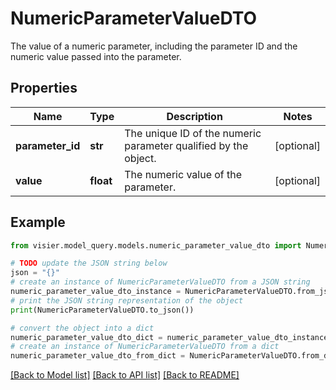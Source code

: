 # NumericParameterValueDTO

The value of a numeric parameter, including the parameter ID and the numeric value passed into the parameter.

## Properties

Name | Type | Description | Notes
------------ | ------------- | ------------- | -------------
**parameter_id** | **str** | The unique ID of the numeric parameter qualified by the object. | [optional] 
**value** | **float** | The numeric value of the parameter. | [optional] 

## Example

```python
from visier.model_query.models.numeric_parameter_value_dto import NumericParameterValueDTO

# TODO update the JSON string below
json = "{}"
# create an instance of NumericParameterValueDTO from a JSON string
numeric_parameter_value_dto_instance = NumericParameterValueDTO.from_json(json)
# print the JSON string representation of the object
print(NumericParameterValueDTO.to_json())

# convert the object into a dict
numeric_parameter_value_dto_dict = numeric_parameter_value_dto_instance.to_dict()
# create an instance of NumericParameterValueDTO from a dict
numeric_parameter_value_dto_from_dict = NumericParameterValueDTO.from_dict(numeric_parameter_value_dto_dict)
```
[[Back to Model list]](../README.md#documentation-for-models) [[Back to API list]](../README.md#documentation-for-api-endpoints) [[Back to README]](../README.md)


